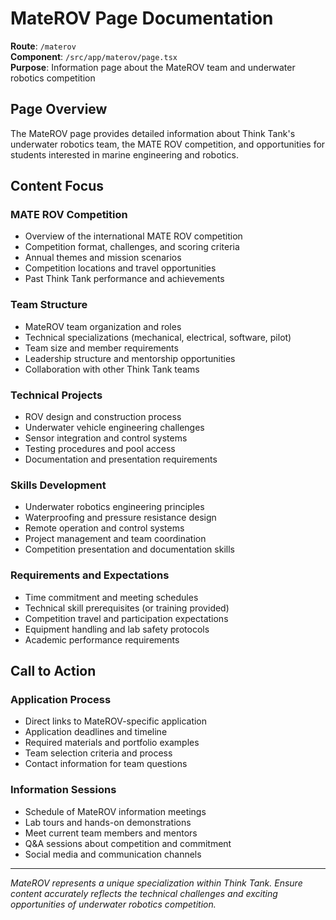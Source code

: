 # MateROV Page Documentation

**Route**: `/materov`  
**Component**: `/src/app/materov/page.tsx`  
**Purpose**: Information page about the MateROV team and underwater robotics competition  

## Page Overview

The MateROV page provides detailed information about Think Tank's underwater robotics team, the MATE ROV competition, and opportunities for students interested in marine engineering and robotics.

## Content Focus

### MATE ROV Competition
- Overview of the international MATE ROV competition
- Competition format, challenges, and scoring criteria
- Annual themes and mission scenarios
- Competition locations and travel opportunities
- Past Think Tank performance and achievements

### Team Structure
- MateROV team organization and roles
- Technical specializations (mechanical, electrical, software, pilot)
- Team size and member requirements
- Leadership structure and mentorship opportunities
- Collaboration with other Think Tank teams

### Technical Projects
- ROV design and construction process
- Underwater vehicle engineering challenges
- Sensor integration and control systems
- Testing procedures and pool access
- Documentation and presentation requirements

### Skills Development
- Underwater robotics engineering principles
- Waterproofing and pressure resistance design
- Remote operation and control systems
- Project management and team coordination
- Competition presentation and documentation skills

### Requirements and Expectations
- Time commitment and meeting schedules
- Technical skill prerequisites (or training provided)
- Competition travel and participation expectations
- Equipment handling and lab safety protocols
- Academic performance requirements

## Call to Action

### Application Process
- Direct links to MateROV-specific application
- Application deadlines and timeline
- Required materials and portfolio examples
- Team selection criteria and process
- Contact information for team questions

### Information Sessions
- Schedule of MateROV information meetings
- Lab tours and hands-on demonstrations
- Meet current team members and mentors
- Q&A sessions about competition and commitment
- Social media and communication channels

---

*MateROV represents a unique specialization within Think Tank. Ensure content accurately reflects the technical challenges and exciting opportunities of underwater robotics competition.*